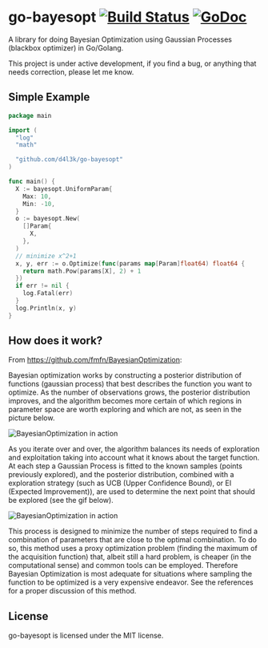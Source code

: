 # go-bayesopt [![Build Status](https://travis-ci.org/d4l3k/go-bayesopt.svg?branch=master)](https://travis-ci.org/d4l3k/go-bayesopt) [![GoDoc](https://godoc.org/github.com/d4l3k/go-bayesopt?status.svg)](https://godoc.org/github.com/d4l3k/go-bayesopt)

A library for doing Bayesian Optimization using Gaussian Processes (blackbox
optimizer) in Go/Golang.

This project is under active development, if you find a bug, or anything that
needs correction, please let me know.

## Simple Example

```go
package main

import (
  "log"
  "math"

  "github.com/d4l3k/go-bayesopt"
)

func main() {
  X := bayesopt.UniformParam{
    Max: 10,
    Min: -10,
  }
  o := bayesopt.New(
    []Param{
      X,
    },
  )
  // minimize x^2+1
  x, y, err := o.Optimize(func(params map[Param]float64) float64 {
    return math.Pow(params[X], 2) + 1
  })
  if err != nil {
    log.Fatal(err)
  }
  log.Println(x, y)
}
```

## How does it work?

From https://github.com/fmfn/BayesianOptimization:

Bayesian optimization works by constructing a posterior distribution of
functions (gaussian process) that best describes the function you want to
optimize. As the number of observations grows, the posterior distribution
improves, and the algorithm becomes more certain of which regions in parameter
space are worth exploring and which are not, as seen in the picture below.

![BayesianOptimization in action](https://github.com/fmfn/BayesianOptimization/blob/master/examples/bo_example.png)

As you iterate over and over, the algorithm balances its needs of exploration
and exploitation taking into account what it knows about the target function. At
each step a Gaussian Process is fitted to the known samples (points previously
explored), and the posterior distribution, combined with a exploration strategy
(such as UCB (Upper Confidence Bound), or EI (Expected Improvement)), are used
to determine the next point that should be explored (see the gif below).

![BayesianOptimization in action](https://github.com/fmfn/BayesianOptimization/blob/master/examples/bayesian_optimization.gif)

This process is designed to minimize the number of steps required to find a
combination of parameters that are close to the optimal combination. To do so,
this method uses a proxy optimization problem (finding the maximum of the
acquisition function) that, albeit still a hard problem, is cheaper (in the
computational sense) and common tools can be employed. Therefore Bayesian
Optimization is most adequate for situations where sampling the function to be
optimized is a very expensive endeavor. See the references for a proper
discussion of this method.

## License

go-bayesopt is licensed under the MIT license.
